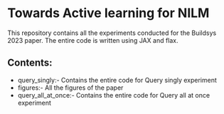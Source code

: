 # Towards Active learning for NILM
This repository contains all the experiments conducted for the Buildsys 2023 paper. The entire code is written using JAX and flax.

## Contents: 

- query_singly:- Contains the entire code for Query singly experiment
- figures:- All the figures of the paper
- query_all_at_once:- Contains the entire code for Query all at once experiment
